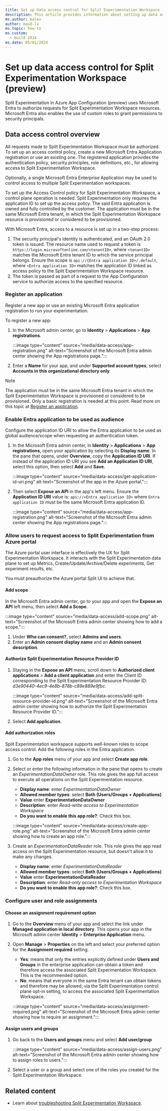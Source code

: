 ```yaml
---
title: Set up data access control for Split Experimentation Workspace (preview)
description: This article provides information about setting up data access control for Split Experimentation Workspace (preview).
ms.author: malev
author: maud-lv
ms.topic: how-to
ms.custom:
  - build-2024
ms.date: 05/01/2024
---
```


# Set up data access control for Split Experimentation Workspace (preview)

Split Experimentation in Azure App Configuration (preview) uses Microsoft Entra to authorize requests for Split Experimentation Workspace resources. Microsoft Entra also enables the use of custom roles to grant permissions to security principals.

## Data access control overview

All requests made to Split Experimentation Workspace must be authorized. To set up an access control policy, create a new Microsoft Entra Application registration or use an existing one. The registered application provides the authentication policy, security principles, role definitions, etc., for allowing access to Split Experimentation Workspace.

Optionally, a single Microsoft Entra Enterprise Application may be used to control access to multiple Split Experimentation workspaces.

To set up the Access Control policy for Split Experimentation Workspace, a control plane operation is needed. Split Experimentation only requires the application ID to set up the access policy. The said Entra application is owned and fully controlled by the customer. The application must be in the same Microsoft Entra tenant, in which the Split Experimentation Workspace resource is provisioned or considered to be provisioned.

With Microsoft Entra, access to a resource is set up in a two-step process:

1. The security principal's identity is authenticated, and an OAuth 2.0 token is issued. The resource name used to request a token is `https://login.microsoftonline.com/<tenantID>`, where `<tenantID>` matches the Microsoft Entra tenant ID to which the service principal belongs. Ensure the scope is `api://{Entra application ID>/.default`, where `<Entra application ID>` matches the application ID linked as access policy to the Split Experimentation Workspace resource.
1. The token is passed as part of a request to the App Configuration service to authorize access to the specified resource.

### Register an application

Register a new app or use an existing Microsoft Entra application registration to run your experimentation.

To register a new app:

1. In the Microsoft admin center, go to **Identity** > **Applications** > **App registrations**.

    :::image type="content" source="media/data-access/app-registration.png" alt-text="Screenshot of the Microsoft Entra admin center showing the App registrations page.":::

1. Enter a **Name** for your app, and under **Supported account types**, select **Accounts in this organizational directory only**.

> [!NOTE]
> The application must be in the same Microsoft Entra tenant in which the Split Experimentation Workspace is provisioned or considered to be provisioned. Only a basic registration is needed at this point. Read more on this topic at [Register an application](/entra/identity-platform/quickstart-register-app).

### Enable Entra application to be used as audience

Configure the application ID URI to allow the Entra application to be used as global audience/scope when requesting an authentication token.

1. In the Microsoft Entra admin center, in **Identity** > **Applications** > **App registrations**, open your application by selecting its **Display name**. In the pane that opens, under **Overview**, copy the **Application ID URI**. If instead of the application ID URI you see **Add an Application ID URI**, select this option, then select **Add** and **Save**.

    :::image type="content" source="media/data-access/get-application-id-uri.png" alt-text="Screenshot of the app in the Azure portal.":::

1. Then select **Expose an API** in the app's left menu. Ensure the **Application ID URI** value is: `api://<Entra application ID>` where `Entra application ID` must be the same Microsoft Entra application ID.

    :::image type="content" source="media/data-access/app-registration.png" alt-text="Screenshot of the Microsoft Entra admin center showing the App registrations page.":::

### Allow users to request access to Split Experimentation from Azure portal

The Azure portal user interface is effectively the UX for Split Experimentation Workspace. It interacts with the Split Experimentation data plane to set up Metrics, Create/Update/Archive/Delete experiments, Get experiment results, etc.

You must preauthorize the Azure portal Split UI to achieve that.

#### Add scope

In the Microsoft Entra admin center, go to your app and open the **Expose an API** left menu, then select **Add a Scope**.

:::image type="content" source="media/data-access/add-scope.png" alt-text="Screenshot of the Microsoft Entra admin center showing how to add a scope.":::

1. Under **Who can consent?**, select **Admins and users**.
1. Enter an **Admin consent display name** and an **Admin consent description**.

#### Authorize Split Experimentation Resource Provider ID

1. Staying in the **Expose an API** menu, scroll down to **Authorized client applications** > **Add a client application** and enter the Client ID corresponding to the Split Experimentation Resource Provider ID: *d3e90440-4ec9-4e8b-878b-c89e889e9fbc*.

    :::image type="content" source="media/data-access/add-split-resource-provider-id.png" alt-text="Screenshot of the Microsoft Entra admin center showing how to authorize the Split Experimentation Resource Provider ID.":::

1. Select **Add application**.

#### Add authorization roles

Split Experimentation workspace supports well-known roles to scope access control. Add the following roles in the Entra application.

1. Go to the **App roles** menu of your app and select **Create app role**.
1. Select or enter the following information in the pane that opens to create an *ExperimentationDataOwner* role. This role gives the app full access to execute all operations on the Split Experimentation resource.

    - **Display name**: enter *ExperimentationDataOwner*
    - **Allowed member types**: select **Both (Users/Groups + Applications)**
    - **Value** enter **ExperimentationDataOwner**
    - **Description**: enter *Read-write access to Experimentation Workspace*
    - **Do you want to enable this app role?**: Check this box.

    :::image type="content" source="media/data-access/create-app-role.png" alt-text="Screenshot of the Microsoft Entra admin center showing how to create an app role.":::

1. Create an *ExperimentationDataReader* role. This role gives the app read access on the Split Experimentation resource, but doesn't allow it to make any changes.

    - **Display name**: enter *ExperimentationDataReader*
    - **Allowed member types**: select **Both (Users/Groups + Applications)**
    - **Value** enter **ExperimentationDataReader**
    - **Description**: enter *Read-only access to Experimentation Workspace*
    - **Do you want to enable this app role?**: Check this box.

### Configure user and role assignments

#### Choose an assignment requirement option

1. Go to the **Overview** menu of your app and select the link under **Managed application in local directory**. This opens your app in the Microsoft admin center **Identity** > **Enterprise Application** menu.
1. Open **Manage** > **Properties** on the left and select your preferred option for the **Assignment required** setting.
    - **Yes**: means that only the entries explicitly defined under **Users and Groups** in the enterprise application can obtain a token and therefore access the associated Split Experimentation Workspace. This is the recommended option.
    - **No**: means that everyone in the same Entra tenant can obtain tokens and therefore may be allowed, via the Split Experimentation control plane opt-in setting, to access the associated Split Experimentation Workspace.

    :::image type="content" source="media/data-access/assignment-required.png" alt-text="Screenshot of the Microsoft Entra admin center showing how to require an assignment.":::

#### Assign users and groups

1. Go back to the **Users and groups** menu and select **Add user/group**

    :::image type="content" source="media/data-access/assign-users.png" alt-text="Screenshot of the Microsoft Entra admin center showing how to assign roles to users.":::
1. Select a user or a group and select one of the roles you created for the Split Experimentation Workspace. 

## Related content

- Learn about [troubleshooting Split Experimentation Workspace](troubleshoot.md).

